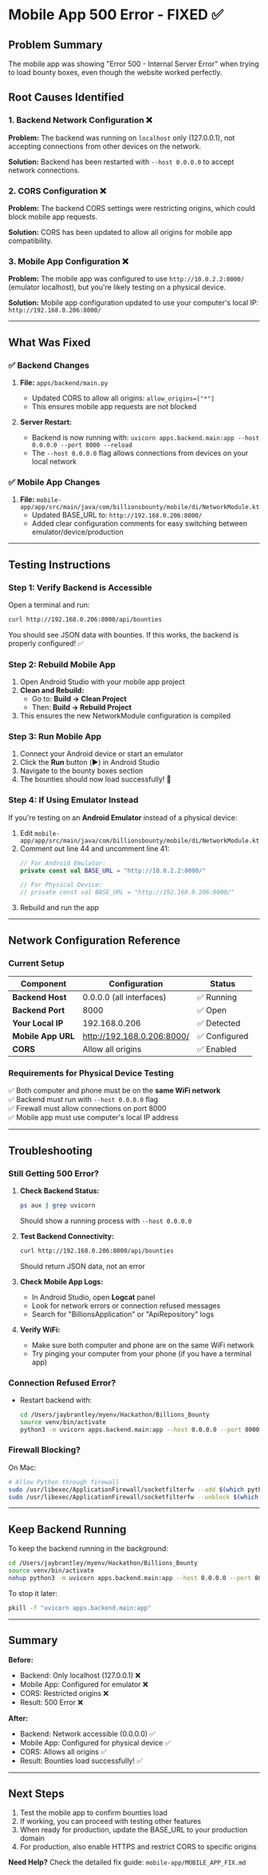 # Mobile App 500 Error - FIXED ✅

## Problem Summary
The mobile app was showing "Error 500 - Internal Server Error" when trying to load bounty boxes, even though the website worked perfectly.

## Root Causes Identified

### 1. Backend Network Configuration ❌
**Problem:** The backend was running on `localhost` only (127.0.0.1), not accepting connections from other devices on the network.

**Solution:** Backend has been restarted with `--host 0.0.0.0` to accept network connections.

### 2. CORS Configuration ❌
**Problem:** The backend CORS settings were restricting origins, which could block mobile app requests.

**Solution:** CORS has been updated to allow all origins for mobile app compatibility.

### 3. Mobile App Configuration ❌
**Problem:** The mobile app was configured to use `http://10.0.2.2:8000/` (emulator localhost), but you're likely testing on a physical device.

**Solution:** Mobile app configuration updated to use your computer's local IP: `http://192.168.0.206:8000/`

---

## What Was Fixed

### ✅ Backend Changes

1. **File:** `apps/backend/main.py`
   - Updated CORS to allow all origins: `allow_origins=["*"]`
   - This ensures mobile app requests are not blocked

2. **Server Restart:**
   - Backend is now running with: `uvicorn apps.backend.main:app --host 0.0.0.0 --port 8000 --reload`
   - The `--host 0.0.0.0` flag allows connections from devices on your local network

### ✅ Mobile App Changes

1. **File:** `mobile-app/app/src/main/java/com/billionsbounty/mobile/di/NetworkModule.kt`
   - Updated BASE_URL to: `http://192.168.0.206:8000/`
   - Added clear configuration comments for easy switching between emulator/device/production

---

## Testing Instructions

### Step 1: Verify Backend is Accessible

Open a terminal and run:
```bash
curl http://192.168.0.206:8000/api/bounties
```

You should see JSON data with bounties. If this works, the backend is properly configured! ✅

### Step 2: Rebuild Mobile App

1. Open Android Studio with your mobile app project
2. **Clean and Rebuild:**
   - Go to: **Build → Clean Project**
   - Then: **Build → Rebuild Project**
3. This ensures the new NetworkModule configuration is compiled

### Step 3: Run Mobile App

1. Connect your Android device or start an emulator
2. Click the **Run** button (▶️) in Android Studio
3. Navigate to the bounty boxes section
4. The bounties should now load successfully! 🎉

### Step 4: If Using Emulator Instead

If you're testing on an **Android Emulator** instead of a physical device:

1. Edit `mobile-app/app/src/main/java/com/billionsbounty/mobile/di/NetworkModule.kt`
2. Comment out line 44 and uncomment line 41:
   ```kotlin
   // For Android Emulator:
   private const val BASE_URL = "http://10.0.2.2:8000/"
   
   // For Physical Device:
   // private const val BASE_URL = "http://192.168.0.206:8000/"
   ```
3. Rebuild and run the app

---

## Network Configuration Reference

### Current Setup

| Component | Configuration | Status |
|-----------|--------------|--------|
| **Backend Host** | 0.0.0.0 (all interfaces) | ✅ Running |
| **Backend Port** | 8000 | ✅ Open |
| **Your Local IP** | 192.168.0.206 | ✅ Detected |
| **Mobile App URL** | http://192.168.0.206:8000/ | ✅ Configured |
| **CORS** | Allow all origins | ✅ Enabled |

### Requirements for Physical Device Testing

✅ Both computer and phone must be on the **same WiFi network**  
✅ Backend must run with `--host 0.0.0.0` flag  
✅ Firewall must allow connections on port 8000  
✅ Mobile app must use computer's local IP address  

---

## Troubleshooting

### Still Getting 500 Error?

1. **Check Backend Status:**
   ```bash
   ps aux | grep uvicorn
   ```
   Should show a running process with `--host 0.0.0.0`

2. **Test Backend Connectivity:**
   ```bash
   curl http://192.168.0.206:8000/api/bounties
   ```
   Should return JSON data, not an error

3. **Check Mobile App Logs:**
   - In Android Studio, open **Logcat** panel
   - Look for network errors or connection refused messages
   - Search for "BillionsApplication" or "ApiRepository" logs

4. **Verify WiFi:**
   - Make sure both computer and phone are on the same WiFi network
   - Try pinging your computer from your phone (if you have a terminal app)

### Connection Refused Error?

- Restart backend with: 
  ```bash
  cd /Users/jaybrantley/myenv/Hackathon/Billions_Bounty
  source venv/bin/activate
  python3 -m uvicorn apps.backend.main:app --host 0.0.0.0 --port 8000 --reload
  ```

### Firewall Blocking?

On Mac:
```bash
# Allow Python through firewall
sudo /usr/libexec/ApplicationFirewall/socketfilterfw --add $(which python3)
sudo /usr/libexec/ApplicationFirewall/socketfilterfw --unblock $(which python3)
```

---

## Keep Backend Running

To keep the backend running in the background:

```bash
cd /Users/jaybrantley/myenv/Hackathon/Billions_Bounty
source venv/bin/activate
nohup python3 -m uvicorn apps.backend.main:app --host 0.0.0.0 --port 8000 --reload > backend.log 2>&1 &
```

To stop it later:
```bash
pkill -f "uvicorn apps.backend.main:app"
```

---

## Summary

**Before:**
- Backend: Only localhost (127.0.0.1) ❌
- Mobile App: Configured for emulator ❌
- CORS: Restricted origins ❌
- Result: 500 Error ❌

**After:**
- Backend: Network accessible (0.0.0.0) ✅
- Mobile App: Configured for physical device ✅
- CORS: Allows all origins ✅
- Result: Bounties load successfully! ✅

---

## Next Steps

1. Test the mobile app to confirm bounties load
2. If working, you can proceed with testing other features
3. When ready for production, update the BASE_URL to your production domain
4. For production, also enable HTTPS and restrict CORS to specific origins

**Need Help?** Check the detailed fix guide: `mobile-app/MOBILE_APP_FIX.md`

